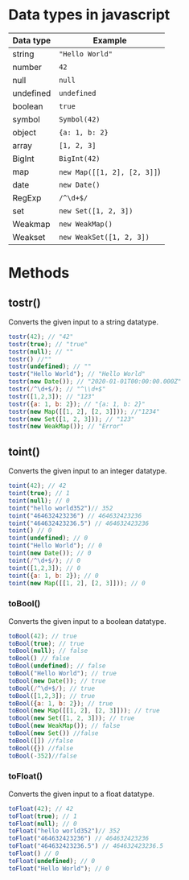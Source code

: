 # Data types in javascript


| Data type | Example | 
| -------- | ------- |   
| string | `"Hello World"` |
| number | `42` |
| null | `null` |
| undefined | `undefined` |
| boolean | `true` |
| symbol | `Symbol(42)` |
| object | `{a: 1, b: 2}` | 
| array | `[1, 2, 3]` |
| BigInt | `BigInt(42)` |
| map | `new Map([[1, 2], [2, 3]]`) |
| date | `new Date()` | 
| RegExp | `/^\d+$/` |
| set | `new Set([1, 2, 3])` | 
| Weakmap | `new WeakMap()` |
| Weakset | `new WeakSet([1, 2, 3])` |



# Methods

## tostr()
  Converts the given input to a string datatype.

  ```javascript
  tostr(42); // "42"
  tostr(true); // "true"
  tostr(null); // ""
  tostr() //""
  tostr(undefined); // ""
  tostr("Hello World"); // "Hello World"
  tostr(new Date()); // "2020-01-01T00:00:00.000Z"
  tostr(/^\d+$/); // "^\\d+$"
  tostr([1,2,3]); // "123"
  tostr({a: 1, b: 2}); // "{a: 1, b: 2}"
  tostr(new Map([[1, 2], [2, 3]])); //"1234"
  tostr(new Set([1, 2, 3])); // "123"
  tostr(new WeakMap()); // "Error"
  ```
## toint()
  Converts the given input to an integer datatype.

  ```javascript
  toint(42); // 42
  toint(true); // 1
  toint(null); // 0
  toint("hello world352")// 352
  toint("464632423236") // 464632423236
  toint("464632423236.5") // 464632423236
  toint() // 0
  toint(undefined); // 0
  toint("Hello World"); // 0
  toint(new Date()); // 0
  toint(/^\d+$/); // 0
  toint([1,2,3]); // 0
  toint({a: 1, b: 2}); // 0
  toint(new Map([[1, 2], [2, 3]])); // 0

  ```
### toBool()
  Converts the given input to a boolean datatype.

  ```javascript
  toBool(42); // true
  toBool(true); // true
  toBool(null); // false
  toBool() // false
  toBool(undefined); // false
  toBool("Hello World"); // true
  toBool(new Date()); // true
  toBool(/^\d+$/); // true
  toBool([1,2,3]); // true
  toBool({a: 1, b: 2}); // true
  toBool(new Map([[1, 2], [2, 3]])); // true
  toBool(new Set([1, 2, 3])); // true
  toBool(new WeakMap()); // false
  toBool(new Set()) //false
  toBool([]) //false
  toBool({}) //false
  toBool(-352)//false

  ```
### toFloat()
  Converts the given input to a float datatype.

  ```javascript
  toFloat(42); // 42
  toFloat(true); // 1
  toFloat(null); // 0
  toFloat("hello world352")// 352
  toFloat("464632423236") // 464632423236
  toFloat("464632423236.5") // 464632423236.5
  toFloat() // 0
  toFloat(undefined); // 0
  toFloat("Hello World"); // 0
  ```






